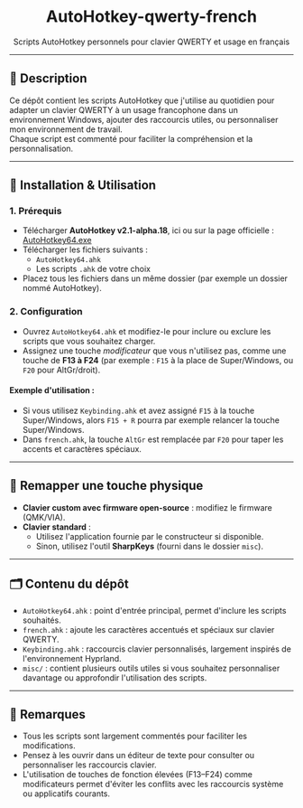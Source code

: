 <h1 align="center">AutoHotkey-qwerty-french</h1>
<p align="center">Scripts AutoHotkey personnels pour clavier QWERTY et usage en français</p>

---

## 📌 Description

Ce dépôt contient les scripts AutoHotkey que j'utilise au quotidien pour adapter un clavier QWERTY à un usage francophone dans un environnement Windows, ajouter des raccourcis utiles, ou personnaliser mon environnement de travail.  
Chaque script est commenté pour faciliter la compréhension et la personnalisation.

---

## 🚀 Installation & Utilisation

### 1. Prérequis
- Télécharger **AutoHotkey v2.1-alpha.18**, ici ou sur la page officielle : [AutoHotkey64.exe](https://www.autohotkey.com/download/2.1/)
- Télécharger les fichiers suivants :
  - `AutoHotkey64.ahk`
  - Les scripts `.ahk` de votre choix
- Placez tous les fichiers dans un même dossier (par exemple un dossier nommé AutoHotkey).

### 2. Configuration
- Ouvrez `AutoHotkey64.ahk` et modifiez-le pour inclure ou exclure les scripts que vous souhaitez charger.
- Assignez une touche *modificateur* que vous n'utilisez pas, comme une touche de **F13 à F24** (par exemple : `F15` à la place de Super/Windows, ou `F20` pour AltGr/droit).

#### Exemple d'utilisation :
- Si vous utilisez `Keybinding.ahk` et avez assigné `F15` à la touche Super/Windows, alors `F15 + R` pourra par exemple relancer la touche Super/Windows.
- Dans `french.ahk`, la touche `AltGr` est remplacée par `F20` pour taper les accents et caractères spéciaux.

---

## 🧩 Remapper une touche physique

- **Clavier custom avec firmware open-source** : modifiez le firmware (QMK/VIA).
- **Clavier standard** :
  - Utilisez l'application fournie par le constructeur si disponible.
  - Sinon, utilisez l'outil **SharpKeys** (fourni dans le dossier `misc`).

---

## 🗂 Contenu du dépôt

- `AutoHotkey64.ahk` : point d'entrée principal, permet d'inclure les scripts souhaités.
- `french.ahk` : ajoute les caractères accentués et spéciaux sur clavier QWERTY.
- `Keybinding.ahk` : raccourcis clavier personnalisés, largement inspirés de l'environnement Hyprland.
- `misc/` : contient plusieurs outils utiles si vous souhaitez personnaliser davantage ou approfondir l'utilisation des scripts.

---

## 📝 Remarques

- Tous les scripts sont largement commentés pour faciliter les modifications.
- Pensez à les ouvrir dans un éditeur de texte pour consulter ou personnaliser les raccourcis clavier.
- L'utilisation de touches de fonction élevées (F13–F24) comme modificateurs permet d'éviter les conflits avec les raccourcis système ou applicatifs courants.
